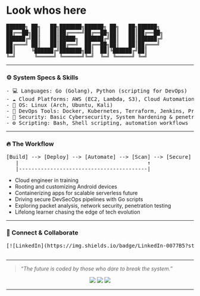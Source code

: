 <h1>Look whos here</h1>

<pre style="font-family: monospace;">
██████╗ ██╗   ██╗███████╗██████╗ ██╗   ██╗██████╗
██╔══██╗██║   ██║██╔════╝██╔══██╗██║   ██║██╔══██╗
██████╔╝██║   ██║█████╗  ██████╔╝██║   ██║██████╔╝
██╔═══╝ ██║   ██║██╔══╝  ██╔══██╗██║   ██║██╔═══╝
██║     ╚██████╔╝███████╗██║  ██║╚██████╔╝██║    
╚═╝      ╚═════╝ ╚══════╝╚═╝  ╚═╝ ╚═════╝ ╚═╝    
</pre>

<hr>

<h3>⚙️ System Specs &amp; Skills</h3>

<pre style="font-family: monospace;">
- 💻 Languages: Go (Golang), Python (scripting for DevOps)
- ☁️ Cloud Platforms: AWS (EC2, Lambda, S3), Cloud Automation
- 🐧 OS: Linux (Arch, Ubuntu, Kali)
- 🔧 DevOps Tools: Docker, Kubernetes, Terraform, Jenkins, Prometheus
- 🔐 Security: Basic Cybersecurity, System hardening &amp; penetration testing
- ⚙️ Scripting: Bash, Shell scripting, automation workflows
</pre>

<hr>

<h3>🔥 The Workflow</h3>

<pre style="font-family: monospace;">
[Build] --&gt; [Deploy] --&gt; [Automate] --&gt; [Scan] --&gt; [Secure] --&gt; [Repeat]
   |                                         ↑
   |-----------------------------------------|
</pre>

<ul>
  <li>Cloud engineer in training</li>
  <li>Rooting and customizing Android devices </li>
  <li>Containerizing apps for scalable serverless future</li>
  <li>Driving secure DevSecOps pipelines with Go scripts</li>
  <li>Exploring packet analysis, network security, penetration testing</li>
  <li>Lifelong learner chasing the edge of tech evolution</li>
</ul>

<hr>

<h3>🚀 Connect &amp; Collaborate</h3>

<pre style="font-family: monospace;">
[![LinkedIn](https://img.shields.io/badge/LinkedIn-0077B5?style=for-the-badge&logo=linkedin&logoColor=white)](https://www.linkedin.com/in/reja-zaman-7b916d007)

</pre>

<hr>

<blockquote>
  “<em>The future is coded by those who dare to break the system.</em>”
</blockquote>

<!-- 
*This README is powered by neon lights and uncompromising curiosity.* 
-->

<p align="center">
<p align="center">
  <a href="https://twitter.com/mosalium"><img src="https://img.shields.io/twitter/follow/mosalium?color=0ff00&label=%40Zaman&logo=twitter&logoColor=00ff00&style=for-the-badge"></a>
  <a href="https://github.com/sponsors/zamanlof"><img src="https://img.shields.io/github/sponsors/zamanlof?color=00ff00&logoColor=00ff00&logo=github&style=for-the-badge"></a>
  <a href="https://github.com/zamanlof"><img src="https://img.shields.io/github/followers/zamanlof?color=%2300ff00&logoColor=00ff00&logo=github&style=for-the-badge"></a>
</p>

---

